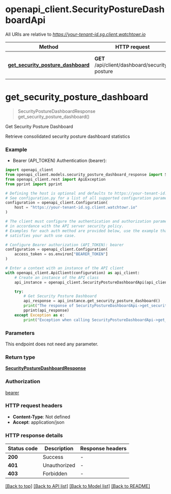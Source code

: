 # openapi_client.SecurityPostureDashboardApi

All URIs are relative to *https://your-tenant-id.sg.client.watchtowr.io*

Method | HTTP request | Description
------------- | ------------- | -------------
[**get_security_posture_dashboard**](SecurityPostureDashboardApi.md#get_security_posture_dashboard) | **GET** /api/client/dashboard/security-posture | Get Security Posture Dashboard


# **get_security_posture_dashboard**
> SecurityPostureDashboardResponse get_security_posture_dashboard()

Get Security Posture Dashboard

Retrieve consolidated security posture dashboard statistics

### Example

* Bearer (API_TOKEN) Authentication (bearer):

```python
import openapi_client
from openapi_client.models.security_posture_dashboard_response import SecurityPostureDashboardResponse
from openapi_client.rest import ApiException
from pprint import pprint

# Defining the host is optional and defaults to https://your-tenant-id.sg.client.watchtowr.io
# See configuration.py for a list of all supported configuration parameters.
configuration = openapi_client.Configuration(
    host = "https://your-tenant-id.sg.client.watchtowr.io"
)

# The client must configure the authentication and authorization parameters
# in accordance with the API server security policy.
# Examples for each auth method are provided below, use the example that
# satisfies your auth use case.

# Configure Bearer authorization (API_TOKEN): bearer
configuration = openapi_client.Configuration(
    access_token = os.environ["BEARER_TOKEN"]
)

# Enter a context with an instance of the API client
with openapi_client.ApiClient(configuration) as api_client:
    # Create an instance of the API class
    api_instance = openapi_client.SecurityPostureDashboardApi(api_client)

    try:
        # Get Security Posture Dashboard
        api_response = api_instance.get_security_posture_dashboard()
        print("The response of SecurityPostureDashboardApi->get_security_posture_dashboard:\n")
        pprint(api_response)
    except Exception as e:
        print("Exception when calling SecurityPostureDashboardApi->get_security_posture_dashboard: %s\n" % e)
```



### Parameters

This endpoint does not need any parameter.

### Return type

[**SecurityPostureDashboardResponse**](SecurityPostureDashboardResponse.md)

### Authorization

[bearer](../README.md#bearer)

### HTTP request headers

 - **Content-Type**: Not defined
 - **Accept**: application/json

### HTTP response details

| Status code | Description | Response headers |
|-------------|-------------|------------------|
**200** | Success |  -  |
**401** | Unauthorized |  -  |
**403** | Forbidden |  -  |

[[Back to top]](#) [[Back to API list]](../README.md#documentation-for-api-endpoints) [[Back to Model list]](../README.md#documentation-for-models) [[Back to README]](../README.md)

